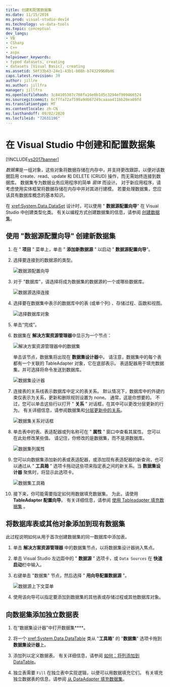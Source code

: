 ```yaml
---
title: 创建和配置数据集
ms.date: 11/15/2016
ms.prod: visual-studio-dev14
ms.technology: vs-data-tools
ms.topic: conceptual
dev_langs:
- VB
- CSharp
- C++
- aspx
helpviewer_keywords:
- typed datasets, creating
- datasets [Visual Basic], creating
ms.assetid: 58f33b43-24e1-43b1-b08b-b74329960bd6
caps.latest.revision: 39
author: jillre
ms.author: jillfra
manager: jillfra
ms.openlocfilehash: 3c84105387c708fa16e0b1d5c3294ef909466524
ms.sourcegitcommit: 6cfffa72af599a9d667249caaaa411bb28ea69fd
ms.translationtype: MT
ms.contentlocale: zh-CN
ms.lasthandoff: 09/02/2020
ms.locfileid: "72631196"
---
```

# <a name="create-and-configure-datasets-in-visual-studio"></a>在 Visual Studio 中创建和配置数据集
[!INCLUDE[vs2017banner](../includes/vs2017banner.md)]

*数据集*是一组对象，这些对象将数据存储在内存中，并支持更改跟踪，以便对该数据启用 create、read、update 和 DELETE (CRUD) 操作，而无需始终连接到数据库。 数据集专为数据业务应用程序的简单 *窗体* 而设计。 对于新应用程序，请考虑使用实体框架将数据存储在内存中并对其进行建模。 若要处理数据集，您应该具有数据库概念的基本知识。

 在 <xref:System.Data.DataSet> 设计时，可以使用 " **数据源配置向导**" 在 Visual Studio 中创建类型化类。 有关以编程方式创建数据集的信息，请参阅 [创建数据集](https://msdn.microsoft.com/library/57629d8f-393e-4677-8b83-29ffde27f5fc)。

## <a name="create-a-new-dataset-by-using-the-data-source-configuration-wizard"></a>使用 "数据源配置向导" 创建新数据集

1. 在 " **项目** " 菜单上，单击 " **添加新数据源** " 以启动 " **数据源配置向导**"。

2. 选择要连接到的数据源的类型。

     ![数据源配置向导](../data-tools/media/data-source-configuration-wizard.png "数据源配置向导")

3. 对于 "数据库"，请选择将成为数据集的数据源的一个或哪些数据库。

     ![数据源选择连接](../data-tools/media/data-source-choose-a-connection.png "数据源选择连接")

4. 选择要在数据集中表示的数据库中的表 (或单个列) 、存储过程、函数和视图。

     ![选择数据库对象](../data-tools/media/raddata-chose-objects.png "raddata 选择的对象")

5. 单击“完成”。

6. 数据集在 **解决方案资源管理器**中显示为一个节点：

     ![解决方案资源管理器中的数据集](../data-tools/media/dataset-in-solution-explorer.png "解决方案资源管理器中的数据集")

     单击该节点，数据集将出现在 **数据集设计器**中。 请注意，数据集中的每个表都有一个关联的 TableAdapter 对象，它在底部表示。 表适配器用于填充数据集，并可选择将命令发送到数据库。

     ![数据集设计器](../data-tools/media/dataset-designer.png "数据集设计器")

7. 连接表的关系线表示数据库中定义的表关系。 默认情况下，数据库中的外键约束仅表示为关系，更新和删除规则设置为 none。 通常，这是你想要的。 不过，您可以单击这些行以打开 " **关系** " 对话框，在其中可以更改分层更新的行为。 有关详细信息，请参阅数据集和[分层更新](../data-tools/hierarchical-update.md)[中的关系](../data-tools/relationships-in-datasets.md)。

     ![数据集关系对话框](../data-tools/media/raddata-relation-dialog.png "raddata 关系对话框")

8. 单击表中的表、表适配器或列名称可在 " **属性** " 窗口中查看其属性。 您可以在此处修改某些值。 请记住，你修改的是数据集，而不是源数据库。

     ![数据集列属性](../data-tools/media/dataset-column-properties.png "数据集列属性")

9. 您可以向数据集添加新的表或表适配器，或添加现有表适配器的新查询，也可以通过从 " **工具箱** " 选项卡拖动这些项来指定表之间的新关系。当 **数据集设计器** 聚焦时，将显示此选项卡。

     ![数据集工具箱](../data-tools/media/raddata-dataset-toolbox.png "raddata 数据集工具箱")

10. 接下来，你可能需要指定如何用数据填充数据集。 为此，请使用 **TableAdapter 配置向导**。 有关详细信息，请参阅 [使用 Tableadapter 填充数据集](../data-tools/fill-datasets-by-using-tableadapters.md) 。

## <a name="add-a-database-table-or-other-object-to-an-existing-dataset"></a>将数据库表或其他对象添加到现有数据集
 此过程说明如何从用于首次创建数据集的同一数据库中添加表。

1. 单击 **解决方案资源管理器** 中的数据集节点，以将数据集设计器纳入焦点。

2. 单击 Visual Studio 左边距中的 " **数据源** " 选项卡，或 `Data Sources` 在 **快速启动**栏中输入。

3. 右键单击 "数据集" 节点，然后选择 " **用向导配置数据源** "。

     ![数据源上下文菜单](../data-tools/media/data-source-context-menu.png "数据源上下文菜单")

4. 使用该向导可以指定要添加到数据集的其他表或存储过程或其他数据库对象。

## <a name="add-a-stand-alone-data-table-to-a-dataset"></a>向数据集添加独立数据表

1. 在“数据集设计器”中打开数据集****。

2. 将一个 <xref:System.Data.DataTable> 类从 "**工具箱**" 的 "**数据集**" 选项卡拖到**数据集设计器**上。

3. 添加列以定义数据表。 有关详细信息，请参阅 [如何：将列添加到 DataTable](https://msdn.microsoft.com/library/8ca21f77-b99a-47a7-a656-7cfd7a1bd9df)。

4. 独立表需要 `Fill` 在独立表中实现逻辑，以便可以用数据填充它们。 有关填充独立数据表的信息，请参阅 [从 DataAdapter 填充数据集](https://msdn.microsoft.com/library/3fa0ac7d-e266-4954-bfac-3fbe2f913153)。
